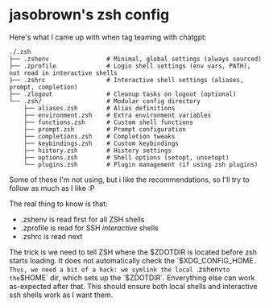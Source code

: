 # jasobrown's zsh config

Here's what I came up with when tag teaming with chatgpt:

```
./.zsh
├── .zshenv                # Minimal, global settings (always sourced)
├── .zprofile              # Login shell settings (env vars, PATH), not read in interactive shells
├── .zshrc                 # Interactive shell settings (aliases, prompt, completion)
├── .zlogout               # Cleanup tasks on logout (optional)
└── .zsh/                  # Modular config directory
    ├── aliases.zsh        # Alias definitions
    ├── environment.zsh    # Extra environment variables
    ├── functions.zsh      # Custom shell functions
    ├── prompt.zsh         # Prompt configuration
    ├── completions.zsh    # Completion tweaks
    ├── keybindings.zsh    # Custom keybindings
    ├── history.zsh        # History settings
    ├── options.zsh        # Shell options (setopt, unsetopt)
    └── plugins.zsh        # Plugin management (if using zsh plugins)
```

Some of these I'm not using, but i like the recommendations, so I'll try to follow as much as I like :P

The real thing to know is that:
* .zshenv is read first for all ZSH shells
* .zprofile is read for SSH _interactive_ shells
* .zshrc is read next

The trick is we need to tell ZSH where the $ZDOTDIR is located before zsh starts loading. It does not automatically check the `$XDG_CONFIG_HOME`.
Thus, we need a bit of a hack: we symlink the local `.zshenv` to the `$HOME` dir, which sets up the `$ZDOTDIR`. Enverything else can work
as-expected after that. This should ensure both local shells and interactive ssh shells work as I want them.
